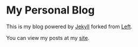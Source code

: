 # My Personal Blog

This is my blog powered by [Jekyll](https://github.com/mojombo/jekyll) forked from [Left](https://github.com/holman/left).

You can view my posts at my [site](http://derekmyers.com).
